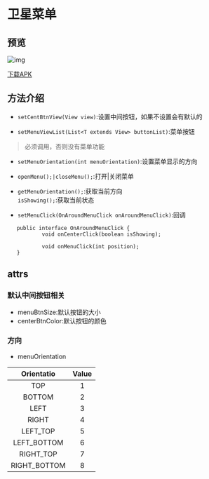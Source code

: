 # 卫星菜单

## 预览
![img](https://github.com/mzyq/AroundMenu/blob/master/img/preview.gif)

[下载APK](https://fir.im/rf1s)

## 方法介绍

* ```setCentBtnView(View view)```:设置中间按钮，如果不设置会有默认的

* ```setMenuViewList(List<T extends View> buttonList)```:菜单按钮
> 必须调用，否则没有菜单功能

* ```setMenuOrientation(int menuOrientation)```:设置菜单显示的方向

* ```openMenu();|closeMenu();```:打开|关闭菜单

* ```getMenuOrientation();```:获取当前方向 <br> ```isShowing();```:获取当前状态

* ```setMenuClick(OnAroundMenuClick onAroundMenuClick)```:回调
 ```
    public interface OnAroundMenuClick {
            void onCenterClick(boolean isShowing);

            void onMenuClick(int position);
    }
  ```

## attrs
### 默认中间按钮相关
* menuBtnSize:默认按钮的大小
* centerBtnColor:默认按钮的颜色

### 方向
* menuOrientation

 | Orientatio | Value |
 |:----------:|:-----:|
 |   TOP      |   1   |
 |   BOTTOM   |   2   |
 |   LEFT     |   3   |
 |   RIGHT    |   4   |
 |  LEFT_TOP  |   5   |
 |LEFT_BOTTOM |   6   |
 |  RIGHT_TOP |   7   |
 |RIGHT_BOTTOM|   8   |

